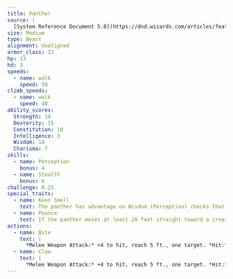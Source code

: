 ```yaml
---
title: Panther
source: |
  [System Reference Document 5.0](https://dnd.wizards.com/articles/features/systems-reference-document-srd)
size: Medium
type: Beast
alignment: Unaligned
armor_class: 12
hp: 13
hd: 3
speeds:
  - name: walk
    speed: 50
climb_speeds:
  - name: walk
    speed: 40
ability_scores:
  Strength: 14
  Dexterity: 15
  Constitution: 10
  Intelligence: 3
  Wisdom: 14
  Charisma: 7
skills:
  - name: Perception
    bonus: 4
  - name: Stealth
    bonus: 6
challenge: 0.25
special_traits:
  - name: Keen Smell
    text: The panther has advantage on Wisdom (Perception) checks that rely on smell.
  - name: Pounce
    text: If the panther moves at least 20 feet straight toward a creature and then hits it with a claw attack on the same turn, that target must succeed on a DC 12 Strength saving throw or be knocked prone. If the target is prone, the panther can make one bite attack against it as a bonus action.
actions:
  - name: Bite
    text: |
      *Melee Weapon Attack:* +4 to hit, reach 5 ft., one target. *Hit:* 5 (1d6 + 2) piercing damage.
  - name: Claw
    text: |
      *Melee Weapon Attack:* +4 to hit, reach 5 ft., one target. *Hit:* 4 (1d4 + 2) slashing damage.
---
```

